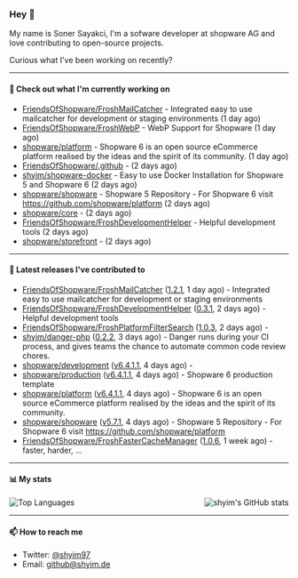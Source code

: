 ### Hey 👋

My name is Soner Sayakci, I'm a sofware developer at shopware AG and love contributing to open-source projects.

Curious what I've been working on recently?

---

#### 👷 Check out what I'm currently working on

- [FriendsOfShopware/FroshMailCatcher](https://github.com/FriendsOfShopware/FroshMailCatcher) - Integrated easy to use mailcatcher for development or staging environments (1 day ago)
- [FriendsOfShopware/FroshWebP](https://github.com/FriendsOfShopware/FroshWebP) - WebP Support for Shopware (1 day ago)
- [shopware/platform](https://github.com/shopware/platform) - Shopware 6 is an open source eCommerce platform realised by the ideas and the spirit of its community. (1 day ago)
- [FriendsOfShopware/.github](https://github.com/FriendsOfShopware/.github) -  (2 days ago)
- [shyim/shopware-docker](https://github.com/shyim/shopware-docker) - Easy to use Docker Installation for Shopware 5 and Shopware 6 (2 days ago)
- [shopware/shopware](https://github.com/shopware/shopware) - Shopware 5 Repository - For Shopware 6 visit https://github.com/shopware/platform (2 days ago)
- [shopware/core](https://github.com/shopware/core) -  (2 days ago)
- [FriendsOfShopware/FroshDevelopmentHelper](https://github.com/FriendsOfShopware/FroshDevelopmentHelper) - Helpful development tools (2 days ago)
- [shopware/storefront](https://github.com/shopware/storefront) -  (2 days ago)

---

#### 🔭 Latest releases I've contributed to

- [FriendsOfShopware/FroshMailCatcher](https://github.com/FriendsOfShopware/FroshMailCatcher) ([1.2.1](https://github.com/FriendsOfShopware/FroshMailCatcher/releases/tag/1.2.1), 1 day ago) - Integrated easy to use mailcatcher for development or staging environments
- [FriendsOfShopware/FroshDevelopmentHelper](https://github.com/FriendsOfShopware/FroshDevelopmentHelper) ([0.3.1](https://github.com/FriendsOfShopware/FroshDevelopmentHelper/releases/tag/0.3.1), 2 days ago) - Helpful development tools
- [FriendsOfShopware/FroshPlatformFilterSearch](https://github.com/FriendsOfShopware/FroshPlatformFilterSearch) ([1.0.3](https://github.com/FriendsOfShopware/FroshPlatformFilterSearch/releases/tag/1.0.3), 2 days ago) - 
- [shyim/danger-php](https://github.com/shyim/danger-php) ([0.2.2](https://github.com/shyim/danger-php/releases/tag/0.2.2), 3 days ago) - Danger runs during your CI process, and gives teams the chance to automate common code review chores.
- [shopware/development](https://github.com/shopware/development) ([v6.4.1.1](https://github.com/shopware/development/releases/tag/v6.4.1.1), 4 days ago) - 
- [shopware/production](https://github.com/shopware/production) ([v6.4.1.1](https://github.com/shopware/production/releases/tag/v6.4.1.1), 4 days ago) - Shopware 6 production template
- [shopware/platform](https://github.com/shopware/platform) ([v6.4.1.1](https://github.com/shopware/platform/releases/tag/v6.4.1.1), 4 days ago) - Shopware 6 is an open source eCommerce platform realised by the ideas and the spirit of its community.
- [shopware/shopware](https://github.com/shopware/shopware) ([v5.7.1](https://github.com/shopware/shopware/releases/tag/v5.7.1), 4 days ago) - Shopware 5 Repository - For Shopware 6 visit https://github.com/shopware/platform
- [FriendsOfShopware/FroshFasterCacheManager](https://github.com/FriendsOfShopware/FroshFasterCacheManager) ([1.0.6](https://github.com/FriendsOfShopware/FroshFasterCacheManager/releases/tag/1.0.6), 1 week ago) - faster, harder, ...

---

#### 📊 My stats

<img align="right" alt="shyim's GitHub stats" src="https://github-readme-stats.vercel.app/api?username=shyim&count_private=1&show_icons=true&" />

![Top Languages](https://github-readme-stats.vercel.app/api/top-langs/?username=shyim)

---

#### 📫 How to reach me

- Twitter: [@shyim97](https://twitter.com/shyim97)
- Email: [github@shyim.de](mailto://github.shyim.de)
